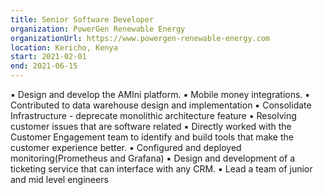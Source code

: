 ```yaml
---
title: Senior Software Developer
organization: PowerGen Renewable Energy
organizationUrl: https://www.powergen-renewable-energy.com
location: Kericho, Kenya
start: 2021-02-01
end: 2021-06-15
---
```


▪ Design and develop the AMIni platform.
▪ Mobile money integrations. 
▪ Contributed to data warehouse design and implementation
▪ Consolidate Infrastructure - deprecate monolithic architecture feature
▪ Resolving customer issues that are software related
▪ Directly worked with the Customer Engagement team to identify and build tools that make the customer experience better.
▪ Configured and deployed monitoring(Prometheus and Grafana)
▪ Design and development of a ticketing service that can interface with any CRM. 
▪ Lead a team of junior and mid level engineers  

